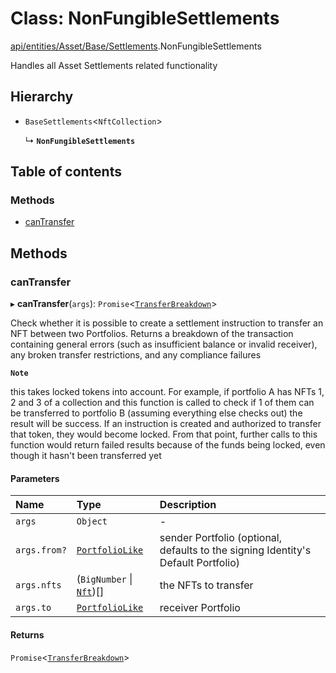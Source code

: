 # Class: NonFungibleSettlements

[api/entities/Asset/Base/Settlements](../wiki/api.entities.Asset.Base.Settlements).NonFungibleSettlements

Handles all Asset Settlements related functionality

## Hierarchy

- `BaseSettlements`<`NftCollection`\>

  ↳ **`NonFungibleSettlements`**

## Table of contents

### Methods

- [canTransfer](../wiki/api.entities.Asset.Base.Settlements.NonFungibleSettlements#cantransfer)

## Methods

### canTransfer

▸ **canTransfer**(`args`): `Promise`<[`TransferBreakdown`](../wiki/api.entities.Asset.types.TransferBreakdown)\>

Check whether it is possible to create a settlement instruction to transfer an NFT between two Portfolios. Returns a breakdown of
  the transaction containing general errors (such as insufficient balance or invalid receiver), any broken transfer restrictions, and any compliance
  failures

**`Note`**

 this takes locked tokens into account. For example, if portfolio A has NFTs 1, 2 and 3 of a collection and this function is called to check if 1 of them can be
  transferred to portfolio B (assuming everything else checks out) the result will be success. If an instruction is created and authorized to transfer that token,
  they would become locked. From that point, further calls to this function would return failed results because of the funds being locked, even though it hasn't been
  transferred yet

#### Parameters

| Name | Type | Description |
| :------ | :------ | :------ |
| `args` | `Object` | - |
| `args.from?` | [`PortfolioLike`](../wiki/types#portfoliolike) | sender Portfolio (optional, defaults to the signing Identity's Default Portfolio) |
| `args.nfts` | (`BigNumber` \| [`Nft`](../wiki/api.entities.Asset.NonFungible.Nft.Nft))[] | the NFTs to transfer |
| `args.to` | [`PortfolioLike`](../wiki/types#portfoliolike) | receiver Portfolio |

#### Returns

`Promise`<[`TransferBreakdown`](../wiki/api.entities.Asset.types.TransferBreakdown)\>
